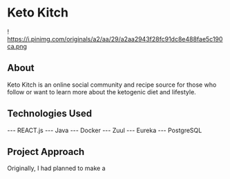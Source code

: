 # Keto Kitch
! https://i.pinimg.com/originals/a2/aa/29/a2aa2943f28fc91dc8e488fae5c190ca.png

## About
Keto Kitch is an online social community and recipe source for those who follow or want to learn more about the ketogenic diet and lifestyle. 

## Technologies Used
--- REACT.js
--- Java
--- Docker
--- Zuul 
--- Eureka 
--- PostgreSQL

## Project Approach
Originally, I had planned to make a
